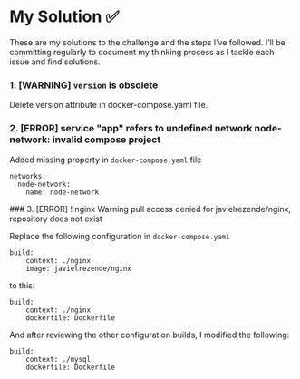 # My Solution ✅

These are my solutions to the challenge and the steps I’ve followed.
I’ll be committing regularly to document my thinking process as I tackle each issue and find solutions.

### 1. [WARNING] `version` is obsolete

Delete version attribute in docker-compose.yaml file.

### 2. [ERROR] service "app" refers to undefined network node-network: invalid compose project

Added missing property in `docker-compose.yaml` file

```
networks:
  node-network:
    name: node-network
```

### 3. [ERROR] ! nginx Warning pull access denied for javielrezende/nginx, repository does not exist

Replace the following configuration in `docker-compose.yaml`

```
build:
    context: ./nginx
    image: javielrezende/nginx
```

to this:

```
build:
    context: ./nginx
    dockerfile: Dockerfile
```

And after reviewing the other configuration builds, I modified the following:

```
build:
    context: ./mysql
    dockerfile: Dockerfile
```
